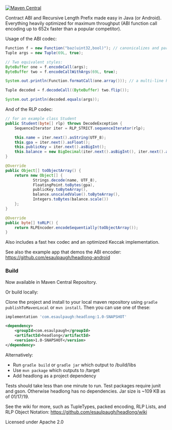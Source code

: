 [![Maven Central](https://img.shields.io/maven-central/v/com.esaulpaugh/headlong.svg?label=Maven%20Central)](https://search.maven.org/search?q=g:%22com.esaulpaugh%22%20AND%20a:%22headlong%22)

Contract ABI and Recursive Length Prefix made easy in Java (or Android). Everything heavily optimized for maximum throughput (ABI function call encoding up to 652x faster than a popular competitor).

Usage of the ABI codec:

```java
Function f = new Function("baz(uint32,bool)"); // canonicalizes and parses any signature automatically
Tuple args = new Tuple(69L, true);

// Two equivalent styles:
ByteBuffer one = f.encodeCall(args);
ByteBuffer two = f.encodeCallWithArgs(69L, true);

System.out.println(Function.formatCall(one.array())); // a multi-line hex representation

Tuple decoded = f.decodeCall((ByteBuffer) two.flip());

System.out.println(decoded.equals(args));
```

And of the RLP codec:

```java
// for an example class Student
public Student(byte[] rlp) throws DecodeException {
    SequenceIterator iter = RLP_STRICT.sequenceIterator(rlp);

    this.name = iter.next().asString(UTF_8);
    this.gpa = iter.next().asFloat();
    this.publicKey = iter.next().asBigInt();
    this.balance = new BigDecimal(iter.next().asBigInt(), iter.next().asInt());
}

@Override
public Object[] toObjectArray() {
    return new Object[] {
            Strings.decode(name, UTF_8),
            FloatingPoint.toBytes(gpa),
            publicKey.toByteArray(),
            balance.unscaledValue().toByteArray(),
            Integers.toBytes(balance.scale())
    };
}

@Override
public byte[] toRLP() {
    return RLPEncoder.encodeSequentially(toObjectArray());
}
```

Also includes a fast hex codec and an optimized Keccak implementation.

See also the example app that demos the ABI encoder: https://github.com/esaulpaugh/headlong-android

### Build

Now available in Maven Central Repository.

Or build locally:

Clone the project and install to your local maven repository using `gradle publishToMavenLocal` or `mvn install`. Then you can use one of these:

```groovy
implementation 'com.esaulpaugh:headlong:1.0-SNAPSHOT'
```

```xml
<dependency>
    <groupId>com.esaulpaugh</groupId>
    <artifactId>headlong</artifactId>
    <version>1.0-SNAPSHOT</version>
</dependency>
```
Alternatively:

* Run `gradle build` or `gradle jar` which output to /build/libs
* Use `mvn package` which outputs to /target
* Add headlong as a project dependency

Tests should take less than one minute to run. Test packages require junit and gson. Otherwise headlong has no dependencies. Jar size is ~109 KB as of 01/17/19.

See the wiki for more, such as TupleTypes, packed encoding, RLP Lists, and RLP Object Notation: https://github.com/esaulpaugh/headlong/wiki

Licensed under Apache 2.0
